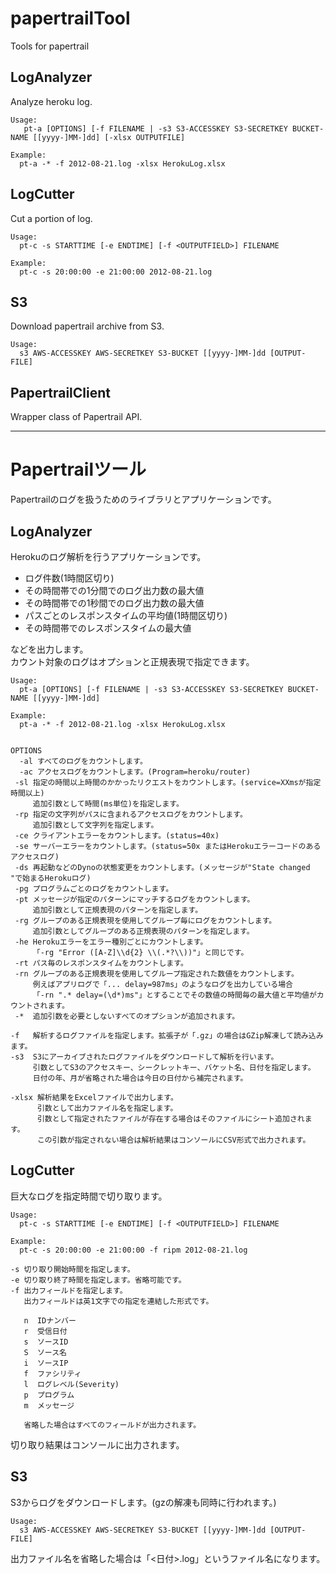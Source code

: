 papertrailTool
==============

Tools for papertrail

## LogAnalyzer
Analyze heroku log.

    Usage:
       pt-a [OPTIONS] [-f FILENAME | -s3 S3-ACCESSKEY S3-SECRETKEY BUCKET-NAME [[yyyy-]MM-]dd] [-xlsx OUTPUTFILE]

    Example:
      pt-a -* -f 2012-08-21.log -xlsx HerokuLog.xlsx
  
## LogCutter
Cut a portion of log.

    Usage:
      pt-c -s STARTTIME [-e ENDTIME] [-f <OUTPUTFIELD>] FILENAME

    Example:
      pt-c -s 20:00:00 -e 21:00:00 2012-08-21.log
  

## S3
Download papertrail archive from S3.

    Usage:
      s3 AWS-ACCESSKEY AWS-SECRETKEY S3-BUCKET [[yyyy-]MM-]dd [OUTPUT-FILE]

## PapertrailClient
Wrapper class of Papertrail API.

---

Papertrailツール
================
Papertrailのログを扱うためのライブラリとアプリケーションです。

## LogAnalyzer
Herokuのログ解析を行うアプリケーションです。

- ログ件数(1時間区切り)
- その時間帯での1分間でのログ出力数の最大値
- その時間帯での1秒間でのログ出力数の最大値
- パスごとのレスポンスタイムの平均値(1時間区切り)
- その時間帯でのレスポンスタイムの最大値

などを出力します。  
カウント対象のログはオプションと正規表現で指定できます。

    Usage:
      pt-a [OPTIONS] [-f FILENAME | -s3 S3-ACCESSKEY S3-SECRETKEY BUCKET-NAME [[yyyy-]MM-]dd]

    Example:
      pt-a -* -f 2012-08-21.log -xlsx HerokuLog.xlsx


    OPTIONS
      -al すべてのログをカウントします。
      -ac アクセスログをカウントします。(Program=heroku/router)
     -sl 指定の時間以上時間のかかったリクエストをカウントします。(service=XXmsが指定時間以上)
         追加引数として時間(ms単位)を指定します。
     -rp 指定の文字列がパスに含まれるアクセスログをカウントします。
         追加引数として文字列を指定します。
     -ce クライアントエラーをカウントします。(status=40x)
     -se サーバーエラーをカウントします。(status=50x またはHerokuエラーコードのあるアクセスログ)
     -ds 再起動などのDynoの状態変更をカウントします。(メッセージが"State changed "で始まるHerokuログ)
     -pg プログラムごとのログをカウントします。
     -pt メッセージが指定のパターンにマッチするログをカウントします。
         追加引数として正規表現のパターンを指定します。
     -rg グループのある正規表現を使用してグループ毎にログをカウントします。
         追加引数としてグループのある正規表現のパターンを指定します。
     -he Herokuエラーをエラー種別ごとにカウントします。
         「-rg "Error ([A-Z]\\d{2} \\(.*?\\))"」と同じです。
     -rt パス毎のレスポンスタイムをカウントします。
     -rn グループのある正規表現を使用してグループ指定された数値をカウントします。
         例えばアプリログで「... delay=987ms」のようなログを出力している場合
         「-rn ".* delay=(\d*)ms"」とすることでその数値の時間毎の最大値と平均値がカウントされます。
     -*  追加引数を必要としないすべてのオプションが追加されます。
    
    -f   解析するログファイルを指定します。拡張子が「.gz」の場合はGZip解凍して読み込みます。
    -s3  S3にアーカイブされたログファイルをダウンロードして解析を行います。
         引数としてS3のアクセスキー、シークレットキー、バケット名、日付を指定します。
         日付の年、月が省略された場合は今日の日付から補完されます。
    
    -xlsx 解析結果をExcelファイルで出力します。
          引数として出力ファイル名を指定します。
          引数として指定されたファイルが存在する場合はそのファイルにシート追加されます。
          この引数が指定されない場合は解析結果はコンソールにCSV形式で出力されます。     

## LogCutter
巨大なログを指定時間で切り取ります。

    Usage:
      pt-c -s STARTTIME [-e ENDTIME] [-f <OUTPUTFIELD>] FILENAME

    Example:
      pt-c -s 20:00:00 -e 21:00:00 -f ripm 2012-08-21.log

    -s 切り取り開始時間を指定します。
    -e 切り取り終了時間を指定します。省略可能です。
    -f 出力フィールドを指定します。
       出力フィールドは英1文字での指定を連結した形式です。

       n  IDナンバー
       r  受信日付
       s  ソースID
       S  ソース名
       i  ソースIP
       f  ファシリティ
       l  ログレベル(Severity)
       p  プログラム
       m  メッセージ
       
       省略した場合はすべてのフィールドが出力されます。

切り取り結果はコンソールに出力されます。


## S3
S3からログをダウンロードします。(gzの解凍も同時に行われます。)  

    Usage:
      s3 AWS-ACCESSKEY AWS-SECRETKEY S3-BUCKET [[yyyy-]MM-]dd [OUTPUT-FILE]

出力ファイル名を省略した場合は「<日付>.log」というファイル名になります。
